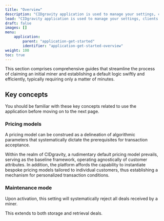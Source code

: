 ```yaml
---
title: "Overview"
description: "CIDgravity application is used to manage your settings, clients and pricing models acceptance rules"
lead: "CIDgravity application is used to manage your settings, clients and pricing models acceptance rules"
draft: false
images: []
menu:
    application:
        parent: "application-get-started"
        identifier: "application-get-started-overview"
weight: 100
toc: true
---
```


This section comprises comprehensive guides that streamline the process of claiming an initial miner and establishing a default logic swiftly and efficiently, typically requiring only a matter of minutes.

## Key concepts
You should be familiar with these key concepts related to use the application before moving on to the next page.

### Pricing models

A pricing model can be construed as a delineation of algorithmic parameters that systematically dictate the prerequisites for transaction acceptance.

Within the realm of CIDgravity, a rudimentary default pricing model prevails, serving as the baseline framework, operating agnostically of customer attributes. In addition, the platform affords the capability to instantiate bespoke pricing models tailored to individual customers, thus establishing a mechanism for personalized transaction conditions.

### Maintenance mode

Upon activation, this setting will systematically reject all deals received by a miner.

This extends to both storage and retrieval deals.